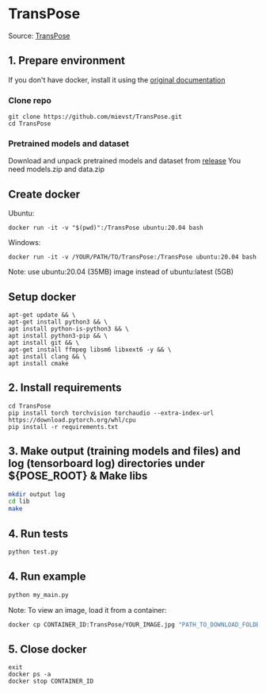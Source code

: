 # TransPose

Source: [TransPose](https://github.com/yangsenius/TransPose)

## 1. Prepare environment
If you don't have docker, install it using the [original documentation](https://docs.docker.com/get-docker/)

### Clone repo
```
git clone https://github.com/mievst/TransPose.git
cd TransPose
```
### Pretrained models and dataset
Download and unpack pretrained models and dataset from [release](https://github.com/mievst/TransPose/releases)
You need models.zip and data.zip


## Create docker
Ubuntu:
```
docker run -it -v "$(pwd)":/TransPose ubuntu:20.04 bash
```
Windows:
```
docker run -it -v /YOUR/PATH/TO/TransPose:/TransPose ubuntu:20.04 bash
```
Note: use ubuntu:20.04 (35MB) image instead of ubuntu:latest (5GB)

## Setup docker
```
apt-get update && \
apt-get install python3 && \
apt install python-is-python3 && \
apt install python3-pip && \
apt install git && \
apt-get install ffmpeg libsm6 libxext6 -y && \
apt install clang && \
apt install cmake
```

## 2. Install requirements
```
cd TransPose
pip install torch torchvision torchaudio --extra-index-url https://download.pytorch.org/whl/cpu
pip install -r requirements.txt
```

## 3. Make output (training models and files) and log (tensorboard log) directories under ${POSE_ROOT} & Make libs

   ```bash
   mkdir output log
   cd lib
   make
   ```

## 4. Run tests

   ```bash
   python test.py
   ```

## 4. Run example

   ```bash
   python my_main.py
   ```

Note: To view an image, load it from a container:

   ```bash
   docker cp CONTAINER_ID:TransPose/YOUR_IMAGE.jpg "PATH_TO_DOWNLOAD_FOLDER"
   ```

## 5. Close docker
```
exit
docker ps -a
docker stop CONTAINER_ID
```
